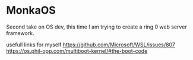 MonkaOS
======

Second take on OS dev, this time I am trying to create a ring 0 web server framework.


usefull links for myself
https://github.com/Microsoft/WSL/issues/807
https://os.phil-opp.com/multiboot-kernel/#the-boot-code
